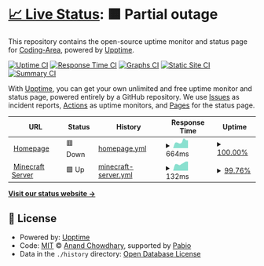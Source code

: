 # [📈 Live Status](https://status.coding-area.net): <!--live status--> **🟧 Partial outage**

This repository contains the open-source uptime monitor and status page for [Coding-Area](coding-area.net), powered by [Upptime](https://github.com/upptime/upptime).

[![Uptime CI](https://github.com/coding-area-net/status.coding-area.net/workflows/Uptime%20CI/badge.svg)](https://github.com/coding-area-net/status.coding-area.net/actions?query=workflow%3A%22Uptime+CI%22)
[![Response Time CI](https://github.com/coding-area-net/status.coding-area.net/workflows/Response%20Time%20CI/badge.svg)](https://github.com/coding-area-net/status.coding-area.net/actions?query=workflow%3A%22Response+Time+CI%22)
[![Graphs CI](https://github.com/coding-area-net/status.coding-area.net/workflows/Graphs%20CI/badge.svg)](https://github.com/coding-area-net/status.coding-area.net/actions?query=workflow%3A%22Graphs+CI%22)
[![Static Site CI](https://github.com/coding-area-net/status.coding-area.net/workflows/Static%20Site%20CI/badge.svg)](https://github.com/coding-area-net/status.coding-area.net/actions?query=workflow%3A%22Static+Site+CI%22)
[![Summary CI](https://github.com/coding-area-net/status.coding-area.net/workflows/Summary%20CI/badge.svg)](https://github.com/coding-area-net/status.coding-area.net/actions?query=workflow%3A%22Summary+CI%22)

With [Upptime](https://upptime.js.org), you can get your own unlimited and free uptime monitor and status page, powered entirely by a GitHub repository. We use [Issues](https://github.com/coding-area-net/status.coding-area.net/issues) as incident reports, [Actions](https://github.com/coding-area-net/status.coding-area.net/actions) as uptime monitors, and [Pages](https://status.coding-area.net) for the status page.

<!--start: status pages-->
<!-- This summary is generated by Upptime (https://github.com/upptime/upptime) -->
<!-- Do not edit this manually, your changes will be overwritten -->
<!-- prettier-ignore -->
| URL | Status | History | Response Time | Uptime |
| --- | ------ | ------- | ------------- | ------ |
| <img alt="" src="https://icons.duckduckgo.com/ip3/coding-area.net.ico" height="13"> [Homepage](https://coding-area.net) | 🟥 Down | [homepage.yml](https://github.com/coding-area-net/status.coding-area.net/commits/HEAD/history/homepage.yml) | <details><summary><img alt="Response time graph" src="./graphs/homepage/response-time-week.png" height="20"> 664ms</summary><br><a href="https://status.coding-area.net/history/homepage"><img alt="Response time 692" src="https://img.shields.io/endpoint?url=https%3A%2F%2Fraw.githubusercontent.com%2Fcoding-area-net%2Fstatus.coding-area.net%2FHEAD%2Fapi%2Fhomepage%2Fresponse-time.json"></a><br><a href="https://status.coding-area.net/history/homepage"><img alt="24-hour response time 779" src="https://img.shields.io/endpoint?url=https%3A%2F%2Fraw.githubusercontent.com%2Fcoding-area-net%2Fstatus.coding-area.net%2FHEAD%2Fapi%2Fhomepage%2Fresponse-time-day.json"></a><br><a href="https://status.coding-area.net/history/homepage"><img alt="7-day response time 664" src="https://img.shields.io/endpoint?url=https%3A%2F%2Fraw.githubusercontent.com%2Fcoding-area-net%2Fstatus.coding-area.net%2FHEAD%2Fapi%2Fhomepage%2Fresponse-time-week.json"></a><br><a href="https://status.coding-area.net/history/homepage"><img alt="30-day response time 725" src="https://img.shields.io/endpoint?url=https%3A%2F%2Fraw.githubusercontent.com%2Fcoding-area-net%2Fstatus.coding-area.net%2FHEAD%2Fapi%2Fhomepage%2Fresponse-time-month.json"></a><br><a href="https://status.coding-area.net/history/homepage"><img alt="1-year response time 692" src="https://img.shields.io/endpoint?url=https%3A%2F%2Fraw.githubusercontent.com%2Fcoding-area-net%2Fstatus.coding-area.net%2FHEAD%2Fapi%2Fhomepage%2Fresponse-time-year.json"></a></details> | <details><summary><a href="https://status.coding-area.net/history/homepage">100.00%</a></summary><a href="https://status.coding-area.net/history/homepage"><img alt="All-time uptime 48.57%" src="https://img.shields.io/endpoint?url=https%3A%2F%2Fraw.githubusercontent.com%2Fcoding-area-net%2Fstatus.coding-area.net%2FHEAD%2Fapi%2Fhomepage%2Fuptime.json"></a><br><a href="https://status.coding-area.net/history/homepage"><img alt="24-hour uptime 100.00%" src="https://img.shields.io/endpoint?url=https%3A%2F%2Fraw.githubusercontent.com%2Fcoding-area-net%2Fstatus.coding-area.net%2FHEAD%2Fapi%2Fhomepage%2Fuptime-day.json"></a><br><a href="https://status.coding-area.net/history/homepage"><img alt="7-day uptime 100.00%" src="https://img.shields.io/endpoint?url=https%3A%2F%2Fraw.githubusercontent.com%2Fcoding-area-net%2Fstatus.coding-area.net%2FHEAD%2Fapi%2Fhomepage%2Fuptime-week.json"></a><br><a href="https://status.coding-area.net/history/homepage"><img alt="30-day uptime 65.94%" src="https://img.shields.io/endpoint?url=https%3A%2F%2Fraw.githubusercontent.com%2Fcoding-area-net%2Fstatus.coding-area.net%2FHEAD%2Fapi%2Fhomepage%2Fuptime-month.json"></a><br><a href="https://status.coding-area.net/history/homepage"><img alt="1-year uptime 48.57%" src="https://img.shields.io/endpoint?url=https%3A%2F%2Fraw.githubusercontent.com%2Fcoding-area-net%2Fstatus.coding-area.net%2FHEAD%2Fapi%2Fhomepage%2Fuptime-year.json"></a></details>
| <img alt="" src="https://icons.duckduckgo.com/ip3/null.ico" height="13"> [Minecraft Server](coding-area.net) | 🟩 Up | [minecraft-server.yml](https://github.com/coding-area-net/status.coding-area.net/commits/HEAD/history/minecraft-server.yml) | <details><summary><img alt="Response time graph" src="./graphs/minecraft-server/response-time-week.png" height="20"> 132ms</summary><br><a href="https://status.coding-area.net/history/minecraft-server"><img alt="Response time 122" src="https://img.shields.io/endpoint?url=https%3A%2F%2Fraw.githubusercontent.com%2Fcoding-area-net%2Fstatus.coding-area.net%2FHEAD%2Fapi%2Fminecraft-server%2Fresponse-time.json"></a><br><a href="https://status.coding-area.net/history/minecraft-server"><img alt="24-hour response time 164" src="https://img.shields.io/endpoint?url=https%3A%2F%2Fraw.githubusercontent.com%2Fcoding-area-net%2Fstatus.coding-area.net%2FHEAD%2Fapi%2Fminecraft-server%2Fresponse-time-day.json"></a><br><a href="https://status.coding-area.net/history/minecraft-server"><img alt="7-day response time 132" src="https://img.shields.io/endpoint?url=https%3A%2F%2Fraw.githubusercontent.com%2Fcoding-area-net%2Fstatus.coding-area.net%2FHEAD%2Fapi%2Fminecraft-server%2Fresponse-time-week.json"></a><br><a href="https://status.coding-area.net/history/minecraft-server"><img alt="30-day response time 126" src="https://img.shields.io/endpoint?url=https%3A%2F%2Fraw.githubusercontent.com%2Fcoding-area-net%2Fstatus.coding-area.net%2FHEAD%2Fapi%2Fminecraft-server%2Fresponse-time-month.json"></a><br><a href="https://status.coding-area.net/history/minecraft-server"><img alt="1-year response time 122" src="https://img.shields.io/endpoint?url=https%3A%2F%2Fraw.githubusercontent.com%2Fcoding-area-net%2Fstatus.coding-area.net%2FHEAD%2Fapi%2Fminecraft-server%2Fresponse-time-year.json"></a></details> | <details><summary><a href="https://status.coding-area.net/history/minecraft-server">99.76%</a></summary><a href="https://status.coding-area.net/history/minecraft-server"><img alt="All-time uptime 97.49%" src="https://img.shields.io/endpoint?url=https%3A%2F%2Fraw.githubusercontent.com%2Fcoding-area-net%2Fstatus.coding-area.net%2FHEAD%2Fapi%2Fminecraft-server%2Fuptime.json"></a><br><a href="https://status.coding-area.net/history/minecraft-server"><img alt="24-hour uptime 100.00%" src="https://img.shields.io/endpoint?url=https%3A%2F%2Fraw.githubusercontent.com%2Fcoding-area-net%2Fstatus.coding-area.net%2FHEAD%2Fapi%2Fminecraft-server%2Fuptime-day.json"></a><br><a href="https://status.coding-area.net/history/minecraft-server"><img alt="7-day uptime 99.76%" src="https://img.shields.io/endpoint?url=https%3A%2F%2Fraw.githubusercontent.com%2Fcoding-area-net%2Fstatus.coding-area.net%2FHEAD%2Fapi%2Fminecraft-server%2Fuptime-week.json"></a><br><a href="https://status.coding-area.net/history/minecraft-server"><img alt="30-day uptime 98.38%" src="https://img.shields.io/endpoint?url=https%3A%2F%2Fraw.githubusercontent.com%2Fcoding-area-net%2Fstatus.coding-area.net%2FHEAD%2Fapi%2Fminecraft-server%2Fuptime-month.json"></a><br><a href="https://status.coding-area.net/history/minecraft-server"><img alt="1-year uptime 97.49%" src="https://img.shields.io/endpoint?url=https%3A%2F%2Fraw.githubusercontent.com%2Fcoding-area-net%2Fstatus.coding-area.net%2FHEAD%2Fapi%2Fminecraft-server%2Fuptime-year.json"></a></details>

<!--end: status pages-->

[**Visit our status website →**](https://status.coding-area.net)

## 📄 License

- Powered by: [Upptime](https://github.com/upptime/upptime)
- Code: [MIT](./LICENSE) © [Anand Chowdhary](https://anandchowdhary.com), supported by [Pabio](https://pabio.com)
- Data in the `./history` directory: [Open Database License](https://opendatacommons.org/licenses/odbl/1-0/)
